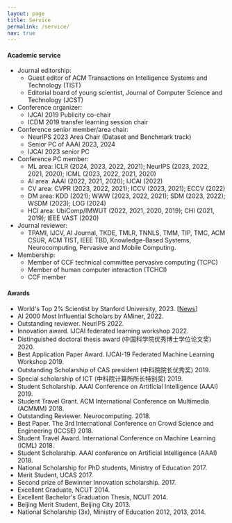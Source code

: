 ```yaml
---
layout: page
title: Service
permalink: /service/
nav: true
---
```


#### Academic service

- Journal editorship:
  - Guest editor of ACM Transactions on Intelligence Systems and Technology (TIST)
  - Editorial board of young scientist, Journal of Computer Science and Technology (JCST) 
- Conference organizer:
  - IJCAI 2019 Publicity co-chair
  - ICDM 2019 transfer learning session chair
- Conference senior member/area chair:
  - NeurIPS 2023 Area Chair (Dataset and Benchmark track)
  - Senior PC of AAAI 2023, 2024
  - IJCAI 2023 senior PC
- Conference PC member: 
  - ML area: ICLR (2024, 2023, 2022, 2021); NeurIPS (2023, 2022, 2021, 2020); ICML (2023, 2022, 2021, 2020)
  - AI area: AAAI (2022, 2021, 2020); IJCAI (2022)
  - CV area: CVPR (2023, 2022, 2021); ICCV (2023, 2021); ECCV (2022)
  - DM area: KDD (2021); WWW (2023, 2022, 2021); SDM (2023, 2022); WSDM (2023); LOG (2024)
  - HCI area: UbiComp/IMWUT (2022, 2021, 2020, 2019); CHI (2021, 2019); IEEE VAST (2020)
- Journal reviewer: 
  - TPAMI, IJCV, AI Journal, TKDE, TMLR, TNNLS, TMM, TIP, TMC, ACM CSUR, ACM TIST, IEEE TBD, Knowledge-Based Systems, Neurocomputing, Pervasive and Mobile Computing.
- Membership: 
  - Member of CCF technical committee pervasive computing (TCPC)
  - Member of human computer interaction (TCHCI)
  - CCF member

#### Awards

- World's Top 2% Scientist by Stanford University, 2023. [[News](https://ecebm.com/2023/10/04/stanford-university-names-worlds-top-2-scientists-2023/)]
- AI 2000 Most Influential Scholars by AMiner, 2022.
- Outstanding reviewer. NeurIPS 2022.
- Innovation award. IJCAI federated learning workshop 2022.
- Distinguished doctoral thesis award (中国科学院优秀博士学位论文奖) 2020.
- Best Application Paper Award. IJCAI-19 Federated Machine Learning Workshop 2019.
- Outstanding Scholarship of CAS president (中科院院长优秀奖) 2019.
- Special scholarship of ICT (中科院计算所所长特别奖) 2019.
- Student Scholarship. AAAI Conference on Artificial Intelligence (AAAI) 2019.
- Student Travel Grant. ACM International Conference on Multimedia (ACMMM) 2018.
- Outstanding Reviewer. Neurocomputing. 2018.
- Best Paper. The 3rd International Conference on Crowd Science and Engineering (ICCSE) 2018.
- Student Travel Award. International Conference on Machine Learning (ICML) 2018.
- Student Scholarship. AAAI conference on Artificial Intelligence (AAAI) 2018.
- National Scholarship for PhD students, Ministry of Education 2017.
- Merit Student, UCAS 2017.
- Second prize of Bewinner Innovation scholarship. 2017.
- Excellent Graduate, NCUT 2014.
- Excellent Bachelor's Graduation Thesis, NCUT 2014.
- Beijing Merit Student, Beijing City 2013.
- National Scholarship (3x), Ministry of Education 2012, 2013, 2014.
